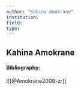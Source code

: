 ```yaml
---
author: "Kahina Amokrane"
institution:
field:
type:
---
```


## Kahina Amokrane
#### Bibliography:

![[@Amokrane2008-zr]]